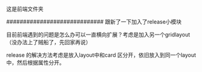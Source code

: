 这是前端文件夹

#############################
跟新了一下加入了release小模块

目前前端遇到的问题是怎么办可以一直横向扩展？考虑是加入另一个gridlayout（没办法上了贼船了，先回家再说）

release 的解决方法考虑是放入layout中和card 区分开，依旧放入到同一个layout中，然后根据属性分开。